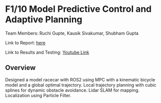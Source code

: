 # F1/10 Model Predictive Control and Adaptive Planning
Team Members: Ruchi Gupte, Kausik Sivakumar, Shubham Gupta

Link to Report: [here](F1Tenth_Final_Project_Report.pdf)

Link to Results and Testing: [Youtube Link](https://youtube.com/playlist?list=PL7OFoYHZEfNmerDl5OqkBaCQ5jpHecx9N)


## Overview
Designed a model racecar with ROS2 using MPC with a kinematic bicycle model and a global optimal trajectory. Local trajectory planning with cubic splines for dynamic obstacle avoidance. Lidar SLAM for mapping. Localization using Particle Filter.

